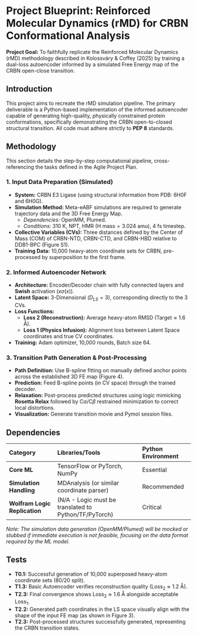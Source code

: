 # Project Blueprint: Reinforced Molecular Dynamics (rMD) for CRBN Conformational Analysis

**Project Goal:** To faithfully replicate the Reinforced Molecular Dynamics (rMD) methodology described in Kolossváry & Coffey (2025) by training a dual-loss autoencoder informed by a simulated Free Energy map of the CRBN open-close transition.

## Introduction
This project aims to recreate the rMD simulation pipeline. The primary deliverable is a Python-based implementation of the informed autoencoder capable of generating high-quality, physically constrained protein conformations, specifically demonstrating the CRBN open-to-closed structural transition. All code must adhere strictly to **PEP 8** standards.

## Methodology
This section details the step-by-step computational pipeline, cross-referencing the tasks defined in the Agile Project Plan.

### 1. Input Data Preparation (Simulated)
*   **System:** CRBN E3 Ligase (using structural information from PDB: 6H0F and 6H0G).
*   **Simulation Method:** Meta-eABF simulations are required to generate trajectory data and the 3D Free Energy Map.
    *   *Dependencies:* OpenMM, Plumed.
    *   *Conditions:* 310 K, NPT, HMR ($\text{H mass}=3.024 \text{ amu}$), 4 fs timestep.
*   **Collective Variables (CVs):** Three distances defined by the Center of Mass (COM) of CRBN-NTD, CRBN-CTD, and CRBN-HBD relative to DDB1-BPC (Figure S1).
*   **Training Data:** 10,000 heavy-atom coordinate sets for CRBN, pre-processed by superposition to the first frame.

### 2. Informed Autoencoder Network
*   **Architecture:** Encoder/Decoder chain with fully connected layers and **Swish** activation ($x\sigma(x)$).
*   **Latent Space:** 3-Dimensional ($D_{LS}=3$), corresponding directly to the 3 CVs.
*   **Loss Functions:**
    *   **Loss 2 (Reconstruction):** Average heavy-atom RMSD ($\text{Target} \approx 1.6 \text{ Å}$).
    *   **Loss 1 (Physics Infusion):** Alignment loss between Latent Space coordinates and true CV coordinates.
*   **Training:** Adam optimizer, 10,000 rounds, Batch size 64.

### 3. Transition Path Generation & Post-Processing
*   **Path Definition:** Use B-spline fitting on manually defined anchor points across the established 3D FE map (Figure 4).
*   **Prediction:** Feed B-spline points (in CV space) through the trained decoder.
*   **Relaxation:** Post-process predicted structures using logic mimicking **Rosetta Relax** followed by C$\alpha$/C$\beta$ restrained minimization to correct local distortions.
*   **Visualization:** Generate transition movie and Pymol session files.

## Dependencies
| Category | Libraries/Tools | Python Environment |
| :--- | :--- | :--- |
| **Core ML** | TensorFlow or PyTorch, NumPy | Essential |
| **Simulation Handling** | MDAnalysis (or similar coordinate parser) | Recommended |
| **Wolfram Logic Replication** | (N/A - Logic must be translated to Python/TF/PyTorch) | Critical |

*Note: The simulation data generation (OpenMM/Plumed) will be mocked or stubbed if immediate execution is not feasible, focusing on the data format required by the ML model.*

## Tests
*   **T0.1:** Successful generation of 10,000 superposed heavy-atom coordinate sets (80/20 split).
*   **T1.3:** Basic Autoencoder verifies reconstruction quality ($\text{Loss}_2 \approx 1.2 \text{ Å}$).
*   **T2.3:** Final convergence shows $\text{Loss}_2 \approx 1.6 \text{ Å}$ alongside acceptable $\text{Loss}_1$.
*   **T2.2:** Generated path coordinates in the LS space visually align with the shape of the input FE map (as shown in Figure 3).
*   **T2.3:** Post-processed structures successfully generated, representing the CRBN transition states.